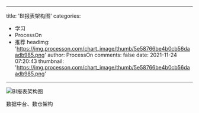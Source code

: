 
---
title: 'BI报表架构图'
categories: 
 - 学习
 - ProcessOn
 - 推荐
headimg: 'https://img.processon.com/chart_image/thumb/5e58766be4b0cb56daadb985.png'
author: ProcessOn
comments: false
date: 2021-11-24 07:20:43
thumbnail: 'https://img.processon.com/chart_image/thumb/5e58766be4b0cb56daadb985.png'
---

<div>   
<img class="thumb" alt="BI报表架构图" src="https://img.processon.com/chart_image/thumb/5e58766be4b0cb56daadb985.png" referrerpolicy="no-referrer">
<p>数据中台、数仓架构</p>  
</div>
            